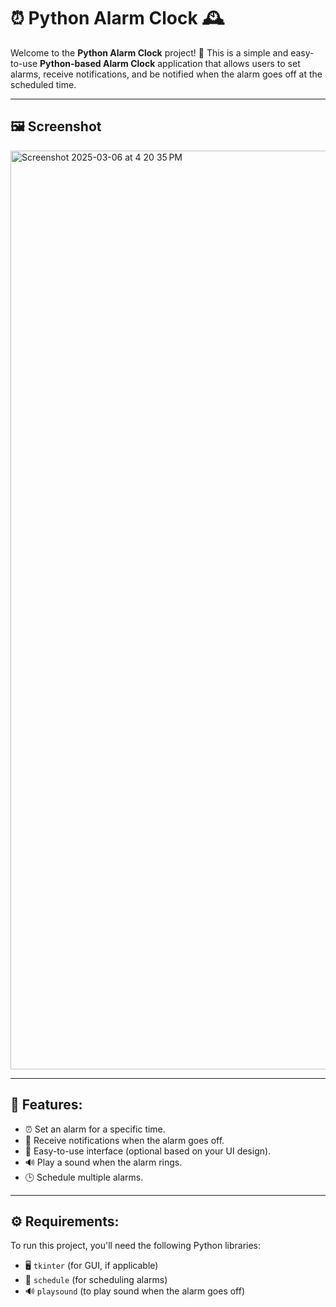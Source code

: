# ⏰ Python Alarm Clock 🕰️

Welcome to the **Python Alarm Clock** project! 🎉 This is a simple and easy-to-use **Python-based Alarm Clock** application that allows users to set alarms, receive notifications, and be notified when the alarm goes off at the scheduled time.

---

## 🖼️ Screenshot
<img width="1470" alt="Screenshot 2025-03-06 at 4 20 35 PM" src="https://github.com/user-attachments/assets/a696322d-c233-41e2-ae32-dcd2308ae5db" />


---

## 🚀 Features:
- ⏰ Set an alarm for a specific time.
- 🔔 Receive notifications when the alarm goes off.
- 🎨 Easy-to-use interface (optional based on your UI design).
- 🔊 Play a sound when the alarm rings.
- 🕒 Schedule multiple alarms.

---

## ⚙️ Requirements:
To run this project, you'll need the following Python libraries:

- 🖥️ `tkinter` (for GUI, if applicable)
- 📅 `schedule` (for scheduling alarms)
- 🔊 `playsound` (to play sound when the alarm goes off)

